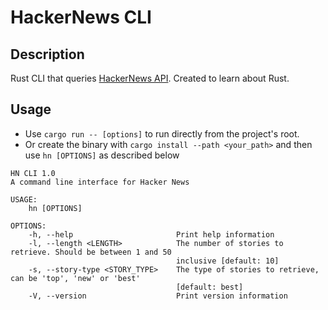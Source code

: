# HackerNews CLI

## Description

Rust CLI that queries [HackerNews API](https://github.com/HackerNews/API). Created to learn about Rust.

## Usage

- Use `cargo run -- [options]` to run directly from the project's root.
- Or create the binary with `cargo install --path <your_path>` and then use `hn [OPTIONS]` as described below

```
HN CLI 1.0
A command line interface for Hacker News

USAGE:
    hn [OPTIONS]

OPTIONS:
    -h, --help                       Print help information
    -l, --length <LENGTH>            The number of stories to retrieve. Should be between 1 and 50
                                     inclusive [default: 10]
    -s, --story-type <STORY_TYPE>    The type of stories to retrieve, can be 'top', 'new' or 'best'
                                     [default: best]
    -V, --version                    Print version information
```